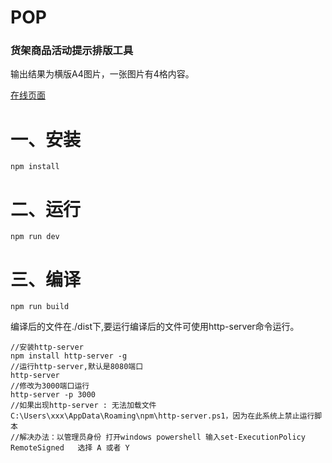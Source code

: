 # POP
### 货架商品活动提示排版工具
输出结果为横版A4图片，一张图片有4格内容。

[在线页面](https://ooodjc.github.io/pop/)
# 一、安装
``` 
npm install
```
# 二、运行
```
npm run dev
```
# 三、编译
```
npm run build
```
编译后的文件在./dist下,要运行编译后的文件可使用http-server命令运行。
```
//安装http-server
npm install http-server -g
//运行http-server,默认是8080端口
http-server
//修改为3000端口运行
http-server -p 3000
//如果出现http-server : 无法加载文件 C:\Users\xxx\AppData\Roaming\npm\http-server.ps1，因为在此系统上禁止运行脚本
//解决办法：以管理员身份 打开windows powershell 输入set-ExecutionPolicy RemoteSigned   选择 A 或者 Y
```